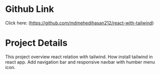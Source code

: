 # Github Link

Click here: (https://github.com/mdmehedihasan212/react-with-tailwind)

# Project Details

This project overview react relation with tailwind. How install tailwind in react app. Add navigation bar and responsive navbar with humber menu icon.